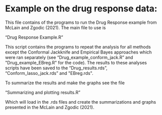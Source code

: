 # Example on the drug response data:
This file contains of the programs to run the Drug Response example from McLain and Zgodic (2021).  The main file to use is 

“Drug Response Example.R”

This script contains the programs to repeat the analysis for all methods except the Conformal Jackknife and Empirical Bayes approaches which were ran separately (see “Drug_example_conform_jack.R” and "Drug_example_EBreg.R" for the code).  The results to these analyses scripts have been saved to the “Drug_results.rds”, “Conform_lasso_jack.rds” and "EBreg.rds".  

To summarize the results and make the graphs see the file

“Summarizing and plotting results.R”

Which will load in the .rds files and create the summarizations and graphs presented in the McLain and Zgodic (2021).
